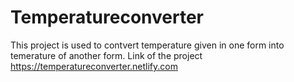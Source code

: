 # Temperatureconverter
This project is used to contvert temperature given in one form into temerature of another form. Link of the project https://temperatureconverter.netlify.com  
